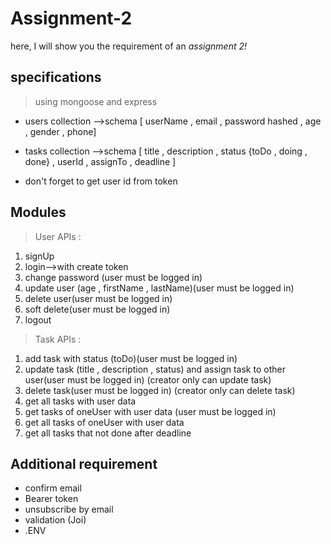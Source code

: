 # Assignment-2

here, I will show you the requirement of an *assignment 2!*

## specifications 

> using mongoose and express

 - users collection -->schema [ userName , email , password hashed , age , gender , phone] 
 - tasks collection -->schema [ title , description , status {toDo , doing , done} , userId , assignTo , deadline ] 

 - don't forget to get user id from token

## Modules

> User APIs :

 1. signUp
 2. login-->with create token
 3. change password (user must be logged in)
 4. update user (age , firstName , lastName)(user must be logged in)
 5. delete user(user must be logged in)
 6. soft delete(user must be logged in)
 7. logout


> Task  APIs : 
 1. add task with status (toDo)(user must be logged in)
 2. update task (title , description , status) and assign task to other user(user must be logged in) (creator only can update task)
 3. delete task(user must be logged in) (creator only can delete task)
 4. get all tasks with user data
 5. get tasks of oneUser with user data (user must be logged in)
 6. get all tasks of oneUser with user data
 7. get all tasks that not done after deadline

 
## Additional requirement

 - confirm email
 - Bearer token
 - unsubscribe  by email 
 - validation (Joi)
 -  .ENV
